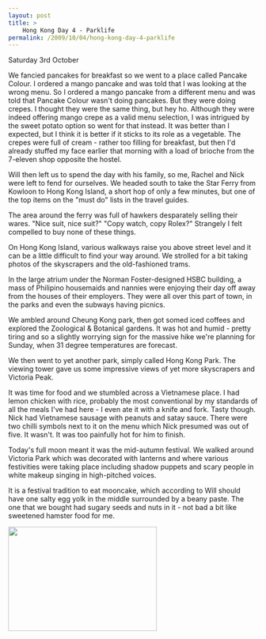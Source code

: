 ```yaml
---
layout: post
title: >
    Hong Kong Day 4 - Parklife
permalink: /2009/10/04/hong-kong-day-4-parklife
---
```

Saturday 3rd October

We fancied pancakes for breakfast so we went to a place called Pancake Colour. I ordered a mango pancake and was told that I was looking at the wrong menu. So I ordered a mango pancake from a different menu and was told that Pancake Colour wasn't doing pancakes. But they were doing crepes. I thought they were the same thing, but hey ho. Although they were indeed offering mango crepe as a valid menu selection, I was intrigued by the sweet potato option so went for that instead. It was better than I expected, but I think it is better if it sticks to its role as a vegetable. The crepes were full of cream - rather too filling for breakfast, but then I'd already stuffed my face earlier that morning with a load of brioche from the 7-eleven shop opposite the hostel.

Will then left us to spend the day with his family, so me, Rachel and Nick were left to fend for ourselves. We headed south to take the Star Ferry from Kowloon to Hong Kong Island, a short hop of only a few minutes, but one of the top items on the "must do" lists in the travel guides.

The area around the ferry was full of hawkers desparately selling their wares. "Nice suit, nice suit?" "Copy watch, copy Rolex?" Strangely I felt compelled to buy none of these things.

On Hong Kong Island, various walkways raise you above street level and it can be a little difficult to find your way around. We strolled for a bit taking photos of the skyscrapers and the old-fashioned trams.

In the large atrium under the Norman Foster-designed HSBC building, a mass of Philipino housemaids and nannies were enjoying their day off away from the houses of their employers. They were all over this part of town, in the parks and even the subways having picnics.

We ambled around Cheung Kong park, then got somed iced coffees and explored the Zoological &amp; Botanical gardens. It was hot and humid - pretty tiring and so a slightly worrying sign for the massive hike we're planning for Sunday, when 31 degree temperatures are forecast.

We then went to yet another park, simply called Hong Kong Park. The viewing tower gave us some impressive views of yet more skyscrapers and Victoria Peak.

It was time for food and we stumbled across a Vietnamese place. I had lemon chicken with rice, probably the most conventional by my standards of all the meals I've had here - I even ate it with a knife and fork. Tasty though. Nick had Vietnamese sausage with peanuts and satay sauce. There were two chilli symbols next to it on the menu which Nick presumed was out of five. It wasn't. It was too painfully hot for him to finish.

Today's full moon meant it was the mid-autumn festival. We walked around Victoria Park which was decorated with lanterns and where various festivities were taking place including shadow puppets and scary people in white makeup singing in high-pitched voices.

It is a festival tradition to eat mooncake, which according to Will should have one salty egg yolk in the middle surrounded by a beany paste. The one that we bought had sugary seeds and nuts in it - not bad a bit like sweetened hamster food for me.
<p><a href="http://alexwarrenblog.files.wordpress.com/2009/10/l_1685_1187_5e1f55ef-0635-4f72-8f2b-7221ea636054.jpeg"><img src="http://alexwarrenblog.files.wordpress.com/2009/10/l_1685_1187_5e1f55ef-0635-4f72-8f2b-7221ea636054.jpeg" alt="" width="300" height="211" class="alignnone size-full wp-image-364" /></a></p>